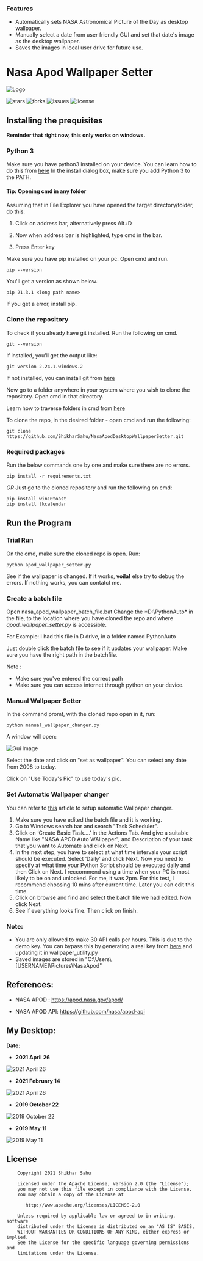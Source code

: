 ### Features

- Automatically sets NASA Astronomical Picture of the Day as desktop wallpaper.
- Manually select a date from user friendly GUI and set that date's image as the desktop wallpaper.
- Saves the images in local user drive for future use.


# Nasa Apod Wallpaper Setter

![Logo](https://github.com/ShikharSahu/imageRepo/blob/main/apodLogo.jpg?raw=true)

![stars](https://img.shields.io/github/stars/ShikharSahu/NasaApodDesktopWallpaperSetter) ![forks](https://img.shields.io/github/forks/ShikharSahu/NasaApodDesktopWallpaperSetter) ![issues](https://img.shields.io/github/issues/ShikharSahu/NasaApodDesktopWallpaperSetter) ![license](https://img.shields.io/github/license/ShikharSahu/NasaApodDesktopWallpaperSetter) 


## Installing the prequisites

**Reminder that right now, this only works on windows.**

### Python 3

Make sure you have python3 installed on your device. You can learn how to do this from [here](https://docs.python.org/3/using/windows.html)
In the install dialog box, make sure you add Python 3 to the PATH.

#### Tip: Opening cmd in any folder
Assuming that in File Explorer you have opened the target directory/folder, do this:

1. Click on address bar, alternatively press Alt+D

2. Now when address bar is highlighted, type cmd in the bar.

3. Press Enter key

Make sure you have pip installed on your pc.
Open cmd and run.
```
pip --version
```
You'll get a version as shown below.
```
pip 21.3.1 <long path name>
```
If you get a error, install pip.

### Clone the repository

To check if you already have git installed.
Run the following on cmd.
```
git --version
```
If installed, you'll get the output like:
```
git version 2.24.1.windows.2
```
If not installed, you can install git from [here](https://git-scm.com/book/en/v2/Getting-Started-Installing-Git)

Now go to a folder anywhere in your system where you wish to clone the repository.
Open cmd in that directory.

Learn how to traverse folders in cmd from [here](https://www.digitalcitizen.life/command-prompt-how-use-basic-commands/)

To clone the repo, in the desired folder - open cmd and run the following:

```
git clone https://github.com/ShikharSahu/NasaApodDesktopWallpaperSetter.git
```

### Required packages
Run the below commands one by one and make sure there are no errors.
```
pip install -r requirements.txt
```
*OR*
Just go to the cloned repository and run the following on cmd:
```
pip install win10toast
pip install tkcalendar
```

## Run the Program

### Trial Run 
On the cmd, make sure the cloned repo is open.
Run:
```
python apod_wallpaper_setter.py
```
See if the wallpaper is changed.
If it works, **voila!**
else try to debug the errors.
If nothing works, you can contatct me.

### Create a batch file

Open nasa_apod_wallpaper_batch_file.bat
Change the *D:\PythonAuto\* in the file, to the location where you have cloned the repo and where *apod_wallpaper_setter.py* is accessible.

For Example: I had this file in D drive, in a folder named PythonAuto

Just double click the batch file to see if it updates your wallpaper.
Make sure you have the right path in the batchfile.

Note :
+ Make sure you've entered the correct path
+ Make sure you can access internet through python on your device.


### Manual Wallpaper Setter
In the command promt, with the cloned repo open in it, run:
```
python manual_wallpaper_changer.py
```
A window will open:

![Gui Image](https://github.com/ShikharSahu/imageRepo/blob/main/NasaApodReadMe/apodGui.jpeg?raw=true)

Select the date and click on "set as wallpaper".
You can select any date from 2008 to today.

Click on "Use Today's Pic" to use today's pic.

### Set Automatic Wallpaper changer
You can refer to [this](https://www.geeksforgeeks.org/schedule-a-python-script-to-run-daily/) article to setup automatic Wallpaper changer.

1. Make sure you have edited the batch file and it is working.
2. Go to Windows search bar and search "Task Scheduler".
3. Click on ‘Create Basic Task….’ in the Actions Tab. And give a suitable Name like "NASA APOD Auto WAllpaper", and Description of your task that you want to Automate and click on Next.
4. In the next step, you have to select at what time intervals your script should be executed. Select ‘Daily’ and click Next. Now you need to specify at what time your Python Script should be executed daily and then Click on Next. I reccommend using a time when your PC is most likely to be on and unlocked. For me, it was 2pm. For this test, I recommend choosing 10 mins after current time. Later you can edit this time.
5. Click on browse and find and select the batch file we had edited. Now click Next.
6. See if everything looks fine. Then click on finish.

### Note:

+ You are only allowed to make 30 API calls per hours. This is due to the demo key. You can bypass this by generating a real key from [here](https://api.nasa.gov/) and updating it in wallpaper_utility.py
+ Saved images are stored in "C:\Users\ [USERNAME]\Pictures\NasaApod"

## References:

+ NASA APOD : https://apod.nasa.gov/apod/

+ NASA APOD API: https://github.com/nasa/apod-api

## My Desktop:
**Date:**

+ **2021 April 26**

![2021 April 26](https://github.com/ShikharSahu/imageRepo/blob/main/NasaApodReadMe/2021-04-26.jpeg?raw=true)

+ **2021 February 14**

![2021 April 26](https://github.com/ShikharSahu/imageRepo/blob/main/NasaApodReadMe/2021-02-14.jpeg?raw=true)

+ **2019 October 22**

![2019 October 22](https://github.com/ShikharSahu/imageRepo/blob/main/NasaApodReadMe/2019-10-22.jpeg?raw=true)

+ **2019 May 11**

![2019 May 11](https://github.com/ShikharSahu/imageRepo/blob/main/NasaApodReadMe/2019-05-11.jpeg?raw=true)



License
-----------
```
    Copyright 2021 Shikhar Sahu

    Licensed under the Apache License, Version 2.0 (the "License");
    you may not use this file except in compliance with the License.
    You may obtain a copy of the License at

       http://www.apache.org/licenses/LICENSE-2.0

    Unless required by applicable law or agreed to in writing, software
    distributed under the License is distributed on an "AS IS" BASIS,
    WITHOUT WARRANTIES OR CONDITIONS OF ANY KIND, either express or implied.
    See the License for the specific language governing permissions and
    limitations under the License.
```
